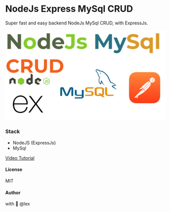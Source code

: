 # NodeJs Express MySql CRUD

Super fast and easy backend NodeJs MySql CRUD, with ExpressJs.

![image](/img/front.png)

### Stack
- NodeJS (ExpressJs)
- MySql


[Video Tutorial](https://youtu.be/b_WPmHweENM)


#### License 
MIT

#### Author
with 🤍 @lex